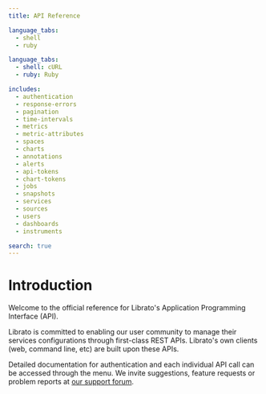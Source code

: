 ```yaml
---
title: API Reference

language_tabs:
  - shell
  - ruby

language_tabs:
  - shell: cURL
  - ruby: Ruby

includes:
  - authentication
  - response-errors
  - pagination
  - time-intervals
  - metrics
  - metric-attributes
  - spaces
  - charts
  - annotations
  - alerts
  - api-tokens
  - chart-tokens
  - jobs
  - snapshots
  - services
  - sources
  - users
  - dashboards
  - instruments

search: true
---
```


# Introduction

Welcome to the official reference for Librato's
Application Programming Interface (API).

Librato is committed to enabling our
user community to manage their services configurations
through first-class REST APIs. Librato's own
clients (web, command line, etc) are built upon these APIs.

Detailed documentation for authentication and each individual API call can
be accessed through the menu. We invite suggestions, feature
requests or problem reports at
[our support forum](http://www.librato.com/docs/kb).
